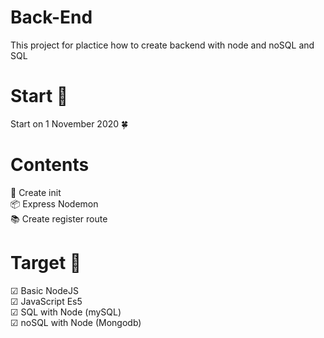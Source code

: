 # Back-End
This project for plactice how to create backend with node and noSQL and SQL
# Start 🚀

Start on 1 November 2020 🍀

# Contents
🚀 Create init<br/>
📦 Express Nodemon<br/>
📚 Create register route

# Target 🎯
☑ Basic NodeJS<br/>
☑ JavaScript Es5<br/>
☑ SQL with Node (mySQL)<br/>
☑ noSQL with Node (Mongodb)
